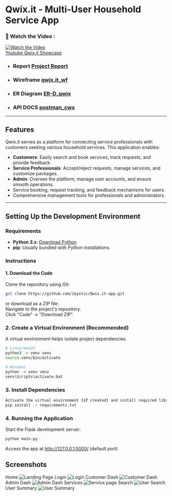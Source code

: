 # Qwix.it - Multi-User Household Service App
### 🎥 Watch the Video : 
[![Watch the Video](https://img.youtube.com/vi/47l2mmetJRA/0.jpg)](https://youtu.be/47l2mmetJRA)  
[Youtube Qwix.it Showcase](https://youtu.be/47l2mmetJRA)  

- ### Report **[Project Report](https://drive.google.com/file/d/13dBJa5dTYcx_QbIBZ-ltoKqTy1gkvSyM/view?usp=drive_link)**
- ### Wireframe **[qwix.it_wf](https://drive.google.com/file/d/1-vAL9DPS098npn7_ueK7RJrd9t81KhXq/view?usp=drive_link)**
- ### ER Diagram **[ER-D_qwix](https://drive.google.com/file/d/12yD2KjGC5nywPD2Wh0VQZg7CdiH9ez5w/view?usp=drive_link)**
- ### API DOCS **[postman_cwx](https://documenter.getpostman.com/view/39807346/2sAYHxojVK)**
---
## Features
Qwix.it serves as a platform for connecting service professionals with customers seeking various household services. This application enables:  
- **Customers**: Easily search and book services, track requests, and provide feedback.  
- **Service Professionals**: Accept/reject requests, manage services, and customize packages.  
- **Admin**: Oversee the platform, manage user accounts, and ensure smooth operations.
- Service booking, request tracking, and feedback mechanisms for users.  
- Comprehensive management tools for professionals and administrators.

---

## Setting Up the Development Environment

### Requirements
- **Python 3.x**: [Download Python](https://www.python.org/downloads/)  
- **pip**: Usually bundled with Python installations.  

### Instructions

#### 1. Download the Code
Clone the repository using Git:  
```bash
git clone https://github.com/1mystic/Qwix.it-app.git

```  
or download as a ZIP file:  
Navigate to the project's repository.  
Click "Code" → "Download ZIP".

### 2. Create a Virtual Environment (Recommended)
A virtual environment helps isolate project dependencies.

```bash
# Linux/macOS
python3 -m venv venv
source venv/bin/activate

# Windows
python -m venv venv
venv\Scripts\activate.bat
```
### 3. Install Dependencies
```bash
Activate the virtual environment (if created) and install required libraries:
pip install -r requirements.txt
```
### 4. Running the Application
Start the Flask development server:

```bash
python main.py
```
Access the app at http://127.0.0.1:5000/ (default port)

## Screenshots

Home
![Landing Page](https://media.licdn.com/dms/image/v2/D4D22AQHtlOBDj1-Gqg/feedshare-shrink_2048_1536/B4DZPELlTBGoAo-/0/1734163193308?e=1737590400&v=beta&t=iClLJu-uqn3bqUXvO3E2X8TQ7wKh90OEnkxisv2cNSI)
Login
![Login](https://media.licdn.com/dms/image/v2/D4D22AQGKpJ0VttiZJA/feedshare-shrink_2048_1536/B4DZPELlUKGgAo-/0/1734163192611?e=1737590400&v=beta&t=jBT8hXB4Vu4alYXwaT4mPiKT04ZdUiE7TVHUlvJKm_o)
Customer Dash
![Customer Dash](https://media.licdn.com/dms/image/v2/D4D22AQEokRPbB80VMw/feedshare-shrink_2048_1536/B4DZPELlT6GUAo-/0/1734163192002?e=1737590400&v=beta&t=UcOLxqncQTPHZLKarYl2GYhu580sEeZ93ztfHU7PlH8)
Admin Dash
![Admin Dash](https://media.licdn.com/dms/image/v2/D4D22AQHsHN_5VhmpsA/feedshare-shrink_2048_1536/B4DZPELlS3HUAo-/0/1734163191507?e=1737590400&v=beta&t=gVBYgEtkH2hv37AClx0bEpr8fXbcwz6BkPdQ5UVnlWQ)
Services
![Service page](https://media.licdn.com/dms/image/v2/D4D22AQFwjRFf2fOVcQ/feedshare-shrink_2048_1536/B4DZPELlT9HYAs-/0/1734163192414?e=1737590400&v=beta&t=5P5pUZzcvVPv2EpIFcg6Q1xR7Q_c_UHbz2I-5ZuZ26A)
Search
![User Search](https://media.licdn.com/dms/image/v2/D4D22AQE7XvNCPZ7sxw/feedshare-shrink_2048_1536/B4DZPELlUHG0Ao-/0/1734163191807?e=1737590400&v=beta&t=tJxHhIidwoDD_jYU64entqPibuGJ_oH85fV3O8rENw8)
User Summary
![User Summary](https://media.licdn.com/dms/image/v2/D4D22AQFGupyT3WN5Rw/feedshare-shrink_2048_1536/B4DZPELlURHYAs-/0/1734163191652?e=1737590400&v=beta&t=Z_jb6y9z1gJ1fxyUTfDsm62BgwW6OU2KpRo9gZYijfk)
